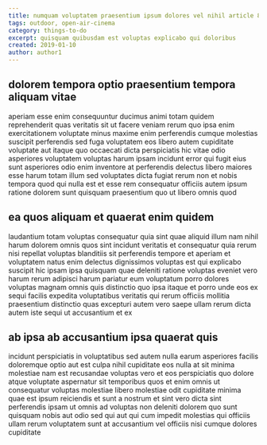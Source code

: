 ```yaml
---
title: numquam voluptatem praesentium ipsum dolores vel nihil article 8387
tags: outdoor, open-air-cinema
category: things-to-do
excerpt: quisquam quibusdam est voluptas explicabo qui doloribus
created: 2019-01-10
author: author1
---
```


## dolorem tempora optio praesentium tempora aliquam vitae

aperiam esse enim consequuntur ducimus animi totam quidem reprehenderit quas veritatis sit ut facere veniam rerum quo ipsa enim exercitationem voluptate minus maxime enim perferendis cumque molestias suscipit perferendis sed fuga voluptatem eos libero autem cupiditate voluptate aut itaque quo occaecati dicta perspiciatis hic vitae odio asperiores voluptatem voluptas harum ipsam incidunt error qui fugit eius sunt asperiores odio enim inventore at perferendis delectus libero maiores esse harum totam illum sed voluptates dicta fugiat rerum non et nobis tempora quod qui nulla est et esse rem consequatur officiis autem ipsum ratione dolorem sunt quisquam praesentium quo ut libero omnis quod

## ea quos aliquam et quaerat enim quidem

laudantium totam voluptas consequatur quia sint quae aliquid illum nam nihil harum dolorem omnis quos sint incidunt veritatis et consequatur quia rerum nisi repellat voluptas blanditiis sit perferendis tempore et aperiam et voluptatem natus enim delectus dignissimos voluptas est qui explicabo suscipit hic ipsam ipsa quisquam quae deleniti ratione voluptas eveniet vero harum rerum adipisci harum pariatur eum voluptatum porro dolores voluptas magnam omnis quis distinctio quo ipsa itaque et porro unde eos ex sequi facilis expedita voluptatibus veritatis qui rerum officiis mollitia praesentium distinctio quas excepturi autem vero saepe ullam rerum dicta autem iste sequi ut accusantium et ex

## ab ipsa ab accusantium ipsa quaerat quis

incidunt perspiciatis in voluptatibus sed autem nulla earum asperiores facilis doloremque optio aut est culpa nihil cupiditate eos nulla at sit minima molestiae nam est recusandae voluptas vero et eos perspiciatis quo dolore atque voluptate aspernatur sit temporibus quos et enim omnis ut consequatur voluptas molestiae libero molestiae odit cupiditate minima quae est ipsum reiciendis et sunt a nostrum et sint vero dicta sint perferendis ipsam ut omnis ad voluptas non deleniti dolorem quo sunt quisquam nobis aut odio sed qui aut qui cum impedit molestias qui officiis ullam rerum voluptatem sunt at accusantium vel officiis nisi cumque dolores cupiditate
